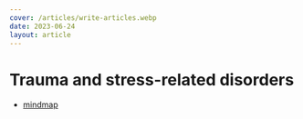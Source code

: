 ```yaml
---
cover: /articles/write-articles.webp
date: 2023-06-24
layout: article
---
```


# Trauma and stress-related disorders

- [mindmap](https://melblog.vercel.app/articles/trauma.html)